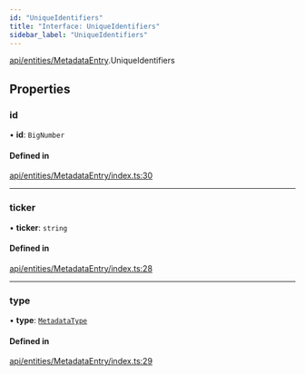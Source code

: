 ```yaml
---
id: "UniqueIdentifiers"
title: "Interface: UniqueIdentifiers"
sidebar_label: "UniqueIdentifiers"
---
```


[api/entities/MetadataEntry](../../../../../modules/API/Entities/MetadataEntry/MetadataEntry.md).UniqueIdentifiers

## Properties

### id

• **id**: `BigNumber`

#### Defined in

[api/entities/MetadataEntry/index.ts:30](https://github.com/PolymeshAssociation/polymesh-sdk/blob/fedc4714f/src/api/entities/MetadataEntry/index.ts#L30)

___

### ticker

• **ticker**: `string`

#### Defined in

[api/entities/MetadataEntry/index.ts:28](https://github.com/PolymeshAssociation/polymesh-sdk/blob/fedc4714f/src/api/entities/MetadataEntry/index.ts#L28)

___

### type

• **type**: [`MetadataType`](../../../../../enums/API/Entities/MetadataEntry/Types/MetadataType/MetadataType.md)

#### Defined in

[api/entities/MetadataEntry/index.ts:29](https://github.com/PolymeshAssociation/polymesh-sdk/blob/fedc4714f/src/api/entities/MetadataEntry/index.ts#L29)
